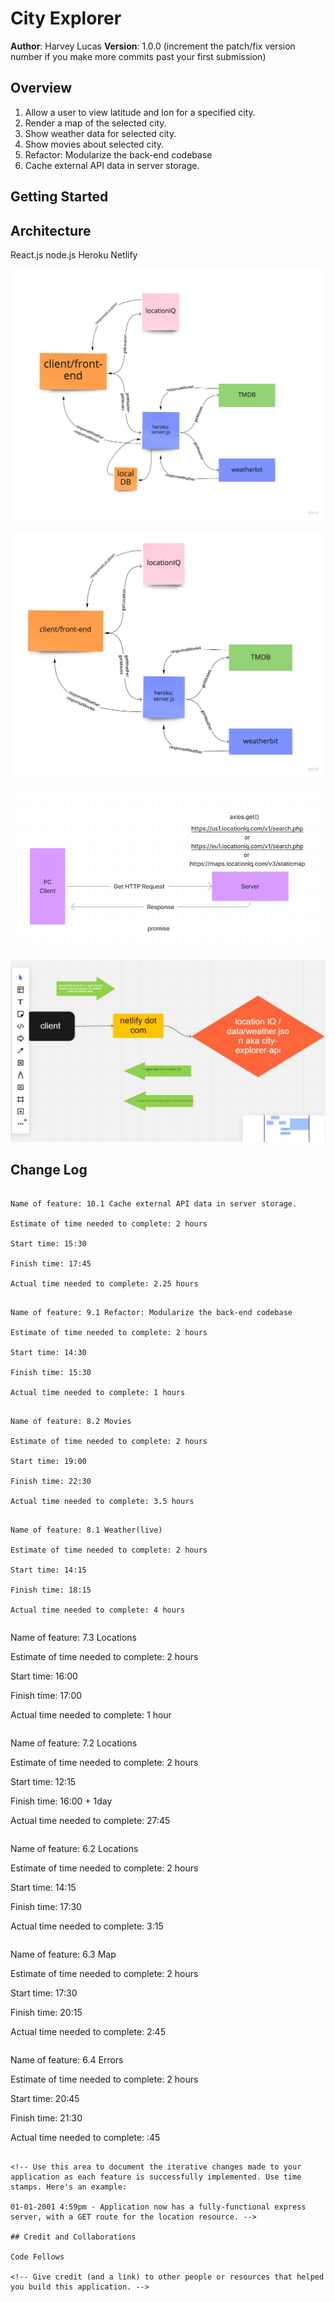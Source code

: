 # City Explorer

**Author**: Harvey Lucas
**Version**: 1.0.0 (increment the patch/fix version number if you make more commits past your first submission)

## Overview

1. Allow a user to view latitude and lon for a specified city.
2. Render a map of the selected city.
3. Show weather data for selected city.
4. Show movies about selected city.
5. Refactor: Modularize the back-end codebase
6. Cache external API data in server storage.

<!-- Provide a high level overview of what this application is and why you are building it, beyond the fact that it's an assignment for this class. (i.e. What's your problem domain?) -->

## Getting Started

<!-- What are the steps that a user must take in order to build this app on their own machine and get it running? -->

## Architecture

React.js
node.js
Heroku
Netlify

![image](./public/lab10.jpg)

![image](./public/lab8.jpg)

![image](./public/wrrc.png)

![image](./public/7.2.jpeg)

<!-- Provide a detailed description of the application design. What technologies (languages, libraries, etc) you're using, and any other relevant design information. -->

## Change Log

```

Name of feature: 10.1 Cache external API data in server storage.

Estimate of time needed to complete: 2 hours

Start time: 15:30

Finish time: 17:45

Actual time needed to complete: 2.25 hours

```

```

Name of feature: 9.1 Refactor: Modularize the back-end codebase

Estimate of time needed to complete: 2 hours

Start time: 14:30

Finish time: 15:30

Actual time needed to complete: 1 hours

```

```

Name of feature: 8.2 Movies

Estimate of time needed to complete: 2 hours

Start time: 19:00

Finish time: 22:30

Actual time needed to complete: 3.5 hours

```

```

Name of feature: 8.1 Weather(live)

Estimate of time needed to complete: 2 hours

Start time: 14:15

Finish time: 18:15

Actual time needed to complete: 4 hours

```

```

```

Name of feature: 7.3 Locations

Estimate of time needed to complete: 2 hours

Start time: 16:00

Finish time: 17:00

Actual time needed to complete: 1 hour

```

```

Name of feature: 7.2 Locations

Estimate of time needed to complete: 2 hours

Start time: 12:15

Finish time: 16:00 + 1day

Actual time needed to complete: 27:45

```

```

Name of feature: 6.2 Locations

Estimate of time needed to complete: 2 hours

Start time: 14:15

Finish time: 17:30

Actual time needed to complete: 3:15

```

```

Name of feature: 6.3 Map

Estimate of time needed to complete: 2 hours

Start time: 17:30

Finish time: 20:15

Actual time needed to complete: 2:45

```

```

Name of feature: 6.4 Errors

Estimate of time needed to complete: 2 hours

Start time: 20:45

Finish time: 21:30

Actual time needed to complete: :45

```

<!-- Use this area to document the iterative changes made to your application as each feature is successfully implemented. Use time stamps. Here's an example:

01-01-2001 4:59pm - Application now has a fully-functional express server, with a GET route for the location resource. -->

## Credit and Collaborations

Code Fellows

<!-- Give credit (and a link) to other people or resources that helped you build this application. -->
```
